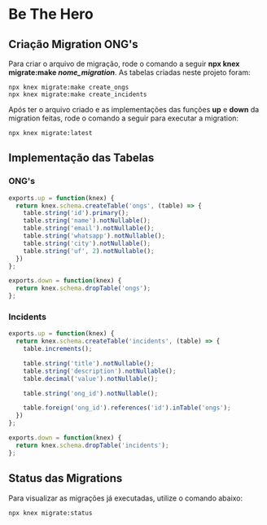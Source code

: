 # Be The Hero

## Criação Migration ONG's

Para criar o arquivo de migração, rode o comando a seguir **npx knex migrate:make *nome_migration***. As tabelas criadas neste projeto foram:

```
npx knex migrate:make create_ongs
npx knex migrate:make create_incidents
```

Após ter o arquivo criado e as implementações das funções **up** e **down** da migration feitas, rode o comando a seguir para executar a migration:

```
npx knex migrate:latest
```

## Implementação das Tabelas

### ONG's

```js
exports.up = function(knex) {
  return knex.schema.createTable('ongs', (table) => {
    table.string('id').primary();
    table.string('name').notNullable();
    table.string('email').notNullable();
    table.string('whatsapp').notNullable();
    table.string('city').notNullable();
    table.string('uf', 2).notNullable();
  })
};

exports.down = function(knex) {
  return knex.schema.dropTable('ongs');
};
```

### Incidents

```js
exports.up = function(knex) {
  return knex.schema.createTable('incidents', (table) => {
    table.increments();

    table.string('title').notNullable();
    table.string('description').notNullable();
    table.decimal('value').notNullable();

    table.string('ong_id').notNullable();

    table.foreign('ong_id').references('id').inTable('ongs');
  })
};

exports.down = function(knex) {
  return knex.schema.dropTable('incidents');
};
```

## Status das Migrations

Para visualizar as migrações já executadas, utilize o comando abaixo:

```
npx knex migrate:status
```